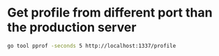 # Get profile from different port than the production server
```sh
go tool pprof -seconds 5 http://localhost:1337/profile
```